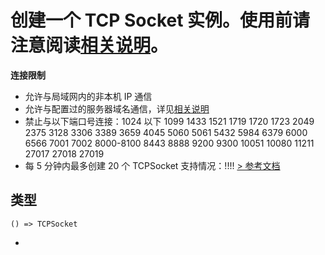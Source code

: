 # 创建一个 TCP Socket 实例。使用前请注意阅读[相关说明](https://developers.weixin.qq.com/miniprogram/dev/framework/ability/network.html)。
**连接限制**

- 允许与局域网内的非本机 IP 通信
- 允许与配置过的服务器域名通信，详见[相关说明](https://developers.weixin.qq.com/miniprogram/dev/framework/ability/network.html)
- 禁止与以下端口号连接：1024 以下 1099 1433 1521 1719 1720 1723 2049 2375 3128 3306 3389 3659 4045 5060 5061 5432 5984 6379 6000 6566 7001 7002 8000-8100 8443 8888 9200 9300 10051 10080 11211 27017 27018 27019
- 每 5 分钟内最多创建 20 个 TCPSocket
支持情况：!!!!
[> 参考文档
](https://developers.weixin.qq.com/miniprogram/dev/api/network/tcp/wx.createTCPSocket.html)
## 类型[​](createTCPSocket.html#类型)
```tsx
() => TCPSocket
```

-
